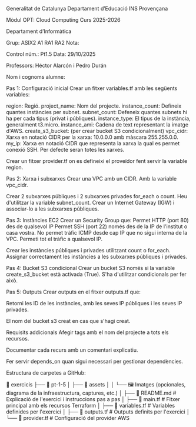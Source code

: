 Generalitat de Catalunya
Departament d’Educació
INS Provençana


Mòdul OPT: 
Cloud Computing
Curs 
2025-2026


Departament d’Informàtica

Grup: ASIX2
A1 RA1 RA2
Nota:


Control núm.: Pt1.5
Data:  29/10/2025


Professors: Héctor Alarcón i Pedro Durán

Nom i cognoms alumne:


Pas 1: Configuració inicial
Crear un fitxer variables.tf amb les següents variables:


region: Regió.
project_name: Nom del projecte.
instance_count: Defineix quantes instàncies per subnet.
subnet_count: Defeneix quantes subnets hi ha per cada tipus (privat i públiques).
instance_type: El tipus de la instància, generalment t3.micro.
instance_ami: Cadena de text representant la imatge d'AWS.
create_s3_bucket: (per crear bucket S3 condicionalment)
vpc_cidr: Xarxa en notació CIDR per la xarxa: 10.0.0.0 amb màscara 255.255.0.0.
my_ip: Xarxa en notació CIDR que representa la xarxa la qual es permet conexió SSH. Per defecte seran totes les xarxes.


Crear un fitxer provider.tf on es defineixi el proveïdor fent servir la variable region.



Pas 2: Xarxa i subxarxes
Crear una VPC amb un CIDR. Amb la variable vpc_cidr.


Crear 2 subxarxes públiques i 2 subxarxes privades for_each o count. Heu d'utilitzar la variable subnet_count.
Crear un Internet Gateway (IGW) i associar-lo a les subxarxes públiques.


Pas 3: Instàncies EC2
Crear un Security Group que:
Permet HTTP (port 80) des de qualsevol IP
Permet SSH (port 22) només des de la IP de l'institut o casa vostra.
No permet tràfic ICMP desde cap IP que no sigui interna de la VPC.
Permeti tot el tràfic a qualsevol IP.


Crear les instàncies públiques i privades utilitzant count o for_each.
Assignar correctament les instàncies a les subxarxes públiques i privades.

Pas 4: Bucket S3 condicional
Crear un bucket S3 només si la variable create_s3_bucket està activada (True). S'ha d'utilitzar condicionals per fer això.


Pas 5: Outputs
Crear outputs en el fitxer outputs.tf que:


Retorni les ID de les instàncies, amb les seves IP públiques i les seves IP privades.


El nom del bucket s3 creat en cas que s'hagi creat.

Requisits addicionals
Afegir tags amb el nom del projecte a tots els recursos.


Documentar cada recurs amb un comentari explicatiu.


Fer servir depends_on quan sigui necessari per gestionar dependències.





Estructura de carpetes a GitHub:

📁 exercicis
├── 📁 pt-1-5
│   ├── 📁 assets
│   │   └── 🖼️ Imatges (opcionales, diagrama de la infraestructura, captures, etc.)
│   ├── 📄 README.md          # Explicació de l'exercici i instruccions pas a pas
│   ├── 📄 main.tf            # Fitxer principal amb els recursos Terraform
│   ├── 📄 variables.tf       # Variables definides per l'exercici
│   ├── 📄 outputs.tf         # Outputs definits per l'exercici
│   └── 📄 provider.tf        # Configuració del provider AWS


